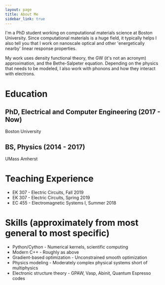 ```yaml
---
layout: page
title: About Me
sidebar_link: true
---
```


I'm a PhD student working on computational materials science at Boston University. Since computational materials is a huge field, it typically helps I also tell you that I work on nanoscale optical and other 'energetically nearby' linear response properties.

My work uses density functional theory, the GW (it's not an acronym) approximation, and the Bethe-Salpeter equation. Depending on the physics that needs to be modeled, I also work with phonons and how they interact with electrons.

# Education

## PhD, Electrical and Computer Engineering (2017 - Now)
Boston University

## BS, Physics (2014 - 2017)
UMass Amherst

# Teaching Experience
* EK 307 - Electric Circuits, Fall 2019
* EK 307 - Electric Circuits, Spring 2019
* EC 455 - Electromagnetic Systems I, Summer 2018

# Skills (approximately from most general to most specific)
* Python/Cython - Numerical kernels, scientific computing
* Modern C++ - Roughly as above
* Gradient-based optimization - Unconstrained smooth optimization
* Physics modeling - Moderately complex physical systems short of multiphysics
* Electronic structure theory - GPAW, Vasp, Abinit, Quantum Espresso codes
